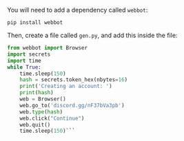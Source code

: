You will need to add a dependency called `webbot`:

    pip install webbot
Then, create a file called `gen.py`, and add this inside the file:
```py
from webbot import Browser
import secrets
import time	
while True:
	time.sleep(150)
	hash = secrets.token_hex(nbytes=16)
	print('Creating an account: ')
	print(hash)
	web = Browser()
	web.go_to('discord.gg/nF37bVa3pb')
	web.type(hash)
	web.click("Continue")
	web.quit()
	time.sleep(150)```
